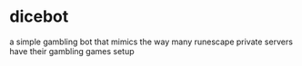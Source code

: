 # dicebot
a simple gambling bot that mimics the way many runescape private servers have their gambling games setup
